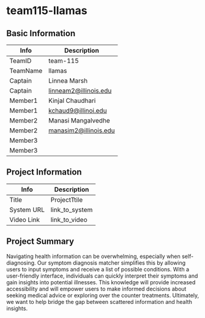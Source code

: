 # team115-llamas

## Basic Information
| Info  | Description |
| ------------- | ------------- |
| TeamID | team-115  |
| TeamName  | llamas  |
| Captain  | Linnea Marsh  |
| Captain  | linneam2@illinois.edu |
| Member1  | Kinjal Chaudhari  |
| Member1  | kchaud9@illinoi.edu  |
| Member2  | Manasi Mangalvedhe  |
| Member2  | manasim2@illinois.edu  |
| Member3  |   |
| Member3  |   |

## Project Information
| Info  | Description |
| ------------- | ------------- |
| Title  | ProjectTtile  |
| System URL  | link_to_system  |
| Video Link  | link_to_video |

## Project Summary 
Navigating health information can be overwhelming, especially when self-diagnosing. Our symptom diagnosis matcher simplifies this by allowing users to input symptoms and receive a list of possible conditions. With a user-friendly interface, individuals can quickly interpret their symptoms and gain insights into potential illnesses. This knowledge will provide increased accessibility and will empower users to make informed decisions about seeking medical advice or exploring over the counter treatments. Ultimately, we want to help bridge the gap between scattered information and health insights.

